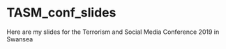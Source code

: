 # TASM_conf_slides
Here are my slides for the Terrorism and Social Media Conference 2019 in Swansea
